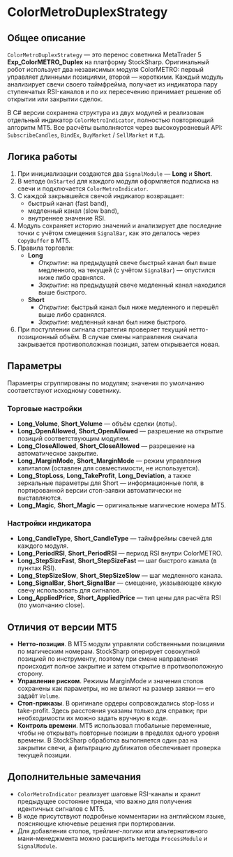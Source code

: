 # ColorMetroDuplexStrategy

## Общее описание

`ColorMetroDuplexStrategy` — это перенос советника MetaTrader 5 **Exp_ColorMETRO_Duplex** на платформу StockSharp. Оригинальный робот использует два независимых модуля ColorMETRO: первый управляет длинными позициями, второй — короткими. Каждый модуль анализирует свечи своего таймфрейма, получает из индикатора пару ступенчатых RSI-каналов и по их пересечению принимает решение об открытии или закрытии сделок.

В C# версии сохранена структура из двух модулей и реализован отдельный индикатор `ColorMetroIndicator`, полностью повторяющий алгоритм MT5. Все расчёты выполняются через высокоуровневый API: `SubscribeCandles`, `BindEx`, `BuyMarket` / `SellMarket` и т.д.

## Логика работы

1. При инициализации создаются два `SignalModule` — **Long** и **Short**.
2. В методе `OnStarted` для каждого модуля оформляется подписка на свечи и подключается `ColorMetroIndicator`.
3. С каждой закрывшейся свечой индикатор возвращает:
   - быстрый канал (fast band),
   - медленный канал (slow band),
   - внутреннее значение RSI.
4. Модуль сохраняет историю значений и анализирует две последние точки с учётом смещения `SignalBar`, как это делалось через `CopyBuffer` в MT5.
5. Правила торговли:
   - **Long**
     - *Открытие*: на предыдущей свече быстрый канал был выше медленного, на текущей (с учётом `SignalBar`) — опустился ниже либо сравнялся.
     - *Закрытие*: на предыдущей свече медленный канал находился выше быстрого.
   - **Short**
     - *Открытие*: быстрый канал был ниже медленного и перешёл выше либо сравнялся.
     - *Закрытие*: медленный канал был ниже быстрого.
6. При поступлении сигнала стратегия проверяет текущий нетто-позиционный объём. В случае смены направления сначала закрывается противоположная позиция, затем открывается новая.

## Параметры

Параметры сгруппированы по модулям; значения по умолчанию соответствуют исходному советнику.

### Торговые настройки

- **Long_Volume**, **Short_Volume** — объём сделки (лоты).
- **Long_OpenAllowed**, **Short_OpenAllowed** — разрешение на открытие позиций соответствующим модулем.
- **Long_CloseAllowed**, **Short_CloseAllowed** — разрешение на автоматическое закрытие.
- **Long_MarginMode**, **Short_MarginMode** — режим управления капиталом (оставлен для совместимости, не используется).
- **Long_StopLoss**, **Long_TakeProfit**, **Long_Deviation**, а также зеркальные параметры для Short — информационные поля, в портированной версии стоп-заявки автоматически не выставляются.
- **Long_Magic**, **Short_Magic** — оригинальные магические номера MT5.

### Настройки индикатора

- **Long_CandleType**, **Short_CandleType** — таймфреймы свечей для каждого модуля.
- **Long_PeriodRSI**, **Short_PeriodRSI** — период RSI внутри ColorMETRO.
- **Long_StepSizeFast**, **Short_StepSizeFast** — шаг быстрого канала (в пунктах RSI).
- **Long_StepSizeSlow**, **Short_StepSizeSlow** — шаг медленного канала.
- **Long_SignalBar**, **Short_SignalBar** — смещение, указывающее какую свечу использовать для сигналов.
- **Long_AppliedPrice**, **Short_AppliedPrice** — тип цены для расчёта RSI (по умолчанию close).

## Отличия от версии MT5

- **Нетто-позиция**. В MT5 модули управляли собственными позициями по магическим номерам. StockSharp оперирует совокупной позицией по инструменту, поэтому при смене направления происходит полное закрытие и затем открытие в противоположную сторону.
- **Управление риском**. Режимы MarginMode и значения стопов сохранены как параметры, но не влияют на размер заявки — его задаёт `Volume`.
- **Стоп-приказы**. В оригинале ордеры сопровождались stop-loss и take-profit. Здесь расстояния указаны только для справки; при необходимости их можно задать вручную в коде.
- **Контроль времени**. MT5 использовал глобальные переменные, чтобы не открывать повторные позиции в пределах одного уровня времени. В StockSharp обработка выполняется один раз на закрытии свечи, а фильтрацию дубликатов обеспечивает проверка текущей позиции.

## Дополнительные замечания

- `ColorMetroIndicator` реализует шаговые RSI-каналы и хранит предыдущее состояние тренда, что важно для получения идентичных сигналов с MT5.
- В коде присутствуют подробные комментарии на английском языке, поясняющие ключевые решения при портировании.
- Для добавления стопов, трейлинг-логики или альтернативного мани-менеджмента можно расширить методы `ProcessModule` и `SignalModule`.
